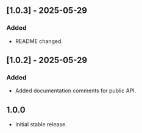 ## [1.0.3] - 2025-05-29
### Added
- README changed.

## [1.0.2] - 2025-05-29
### Added
- Added documentation comments for public API.

## 1.0.0

- Initial stable release.
